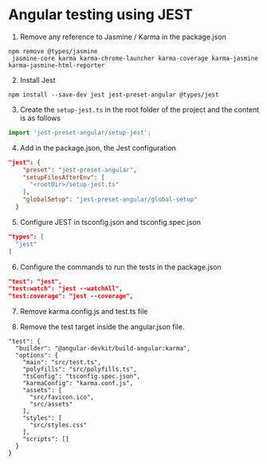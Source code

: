 # Angular testing using JEST

1. Remove any reference to Jasmine / Karma in the package.json
```
npm remove @types/jasmine
 jasmine-core karma karma-chrome-launcher karma-coverage karma-jasmine karma-jasmine-html-reporter
```

2. Install Jest
```
npm install --save-dev jest jest-preset-angular @types/jest
```

3. Create the ```setup-jest.ts``` in the root folder of the project and the content is as follows
```setup-jest.ts
import 'jest-preset-angular/setup-jest';
```

4. Add in the package.json, the Jest configuration
```package.json
"jest": {
    "preset": "jest-preset-angular",
    "setupFilesAfterEnv": [
      "<rootDir>/setup-jest.ts"
    ],
    "globalSetup": "jest-preset-angular/global-setup"
  }
```


5. Configure JEST in tsconfig.json and tsconfig.spec.json
```tsconfig.json
"types": [
  "jest"
]
```

6. Configure the commands to run the tests in the package.json
```package.json
"test": "jest",
"test:watch": "jest --watchAll",
"test:coverage": "jest --coverage",
```

7. Remove karma.config.js and test.ts file

8. Remove the test target inside the angular.json file.
```
"test": {
  "builder": "@angular-devkit/build-angular:karma",
  "options": {
    "main": "src/test.ts",
    "polyfills": "src/polyfills.ts",
    "tsConfig": "tsconfig.spec.json",
    "karmaConfig": "karma.conf.js",
    "assets": [
      "src/favicon.ico",
      "src/assets"
    ],
    "styles": [
      "src/styles.css"
    ],
    "scripts": []
  }
}
```

